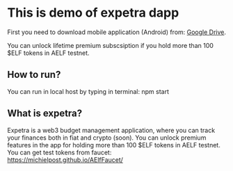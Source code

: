 # This is demo of expetra dapp 

First you need to download mobile application (Android) from: [Google Drive](https://drive.google.com/file/d/1GackllI_8M9CBqJYzelYVhIs9JTVvIpl/view).

You can unlock lifetime premium subscsiption if you hold more than 100 $ELF tokens in AELF testnet.

## How to run?

You can run in local host by typing in terminal: npm start

## What is expetra?

Expetra is a web3 budget management application, where you can track your finances both in fiat and crypto (soon). You can unlock premium features in the app for holding more than 100 $ELF tokens in AELF testnet. You can get test tokens from faucet: https://michielpost.github.io/AElfFaucet/

